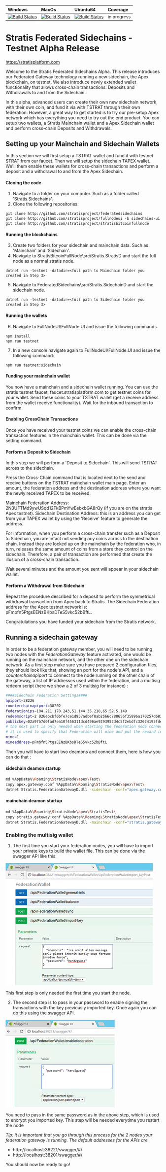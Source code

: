 | Windows | MacOs | Ubuntu64 | Coverage
| :---- | :------ | :---- | :---- |
| [![Build Status](https://stratisplatformuk.visualstudio.com/Enigma/_apis/build/status/FederatedSidechains-CI-win-hosted)](https://stratisplatformuk.visualstudio.com/Enigma/_build/latest?definitionId=11) | [![Build Status](https://stratisplatformuk.visualstudio.com/Enigma/_apis/build/status/FederatedSidechains-CI-macOs-hosted)](https://stratisplatformuk.visualstudio.com/Enigma/_build/latest?definitionId=12) | [![Build Status](https://stratisplatformuk.visualstudio.com/Enigma/_apis/build/status/FederatedSidechains-CI-ubuntu-hosted)](https://stratisplatformuk.visualstudio.com/Enigma/_build/latest?definitionId=14) | in progress

Stratis Federated Sidechains - Testnet Alpha Release
============================
https://stratisplatform.com

Welcome to the Stratis Federated Sidechains Alpha.  This release introduces our Federated Gateway technology running a new sidechain, the Apex blockchain, on testnet. We also introduce newly extended wallet functionality that allows cross-chain transactions: Deposits and Withdrawals to and from the Sidechain.

In this alpha, advanced users can create their own new sidechain network, with their own coin, and fund it via with TSTRAT through their own federation. However, a great way to get started is to try our pre-setup Apex network which has everything you need to try out the end product.  You can setup two wallets, a Stratis Mainchain wallet and a Apex Sidechain wallet and perform cross-chain Deposits and Withdrawals.

## Setting up your Mainchain and Sidechain Wallets

In this section we will first setup a TSTRAT wallet and fund it with testnet STRAT from our faucet.  Then we will setup the sidechain TAPEX wallet.  We'll them enable these wallets for cross-chain transactions and perform a deposit and a withdrawal to and from the Apex Sidechain.

#### Cloning the code

1. Navigate to a folder on your computer. Such as a folder called 'Stratis.Sidechains'.
2. Clone the following repositories:

```
git clone http://github.com/stratisproject/federatedsidechains
git clone http://github.com/stratisproject/fullnodeui -b sidechains-ui
git clone http://github.com/stratisproject/stratisbitcoinfullnode
```

#### Running the blockchains

3. Create two folders for your sidechain and mainchain data.  Such as 'Mainchain' and 'Sidechain'.
4. Navigate to StratisBitcoinFullNode\src\Stratis.StratisD and start the full node as a normal stratis node.

```
dotnet run -testnet -datadir=<full path to Mainchain folder you created in Step 3>
```
5. Navigate to FederatedSidechains\src\Stratis.SidechainD and start the sidechain node.

```
dotnet run -testnet -datadir=<full path to Sidechain folder you created in Step 3>
```

#### Running the wallets

6. Navigate to FullNodeUI\FullNode.UI and issue the following commands.

```
npm install
npm run testnet
```

7. In a new console navigate again to FullNodeUI\FullNode.UI and issue the following command:

```
npm run testnet:sidechain
```

#### Funding your mainchain wallet

You now have a mainchain and a sidechain wallet running.  You can use the stratis testnet faucet, faucet.stratisplatform.com to get testnet coins for your wallet.  Send these coins to your TSTRAT wallet (get a receive address from the wallet receive functionality). Wait for the inbound transaction to confirm.

#### Enabling CrossChain Transactions

Once you have received your testnet coins we can enable the cross-chain transaction features in the mainchain wallet.  This can be done via the setting command.

#### Perform a Deposit to Sidechain

In this step we will perform a 'Deposit to Sidechain'.  This will send TSTRAT across to the sidechain.

Press the Cross-Chain command that is located next to the send and receive buttons on the TSTRAT mainchain wallet main page. Enter an amount, the federation address and the destination address where you want the newly received TAPEX to be received.

Mainchain Federation Address: 2N3UFTMd9ywUSqd12FkBPmYwEebxbGA8rQy  (if you are on the stratis Apex testnet).
Sidechain Destination Address: this is an address you can get from your TAPEX wallet by using the 'Receive' feature to generate the address.

For information, when you perform a cross-chain transfer such as a Deposit to Sidechain, you are infact not sending any coins across to the destination chain. Instead they are locked up on the mainchain by the federation who, in turn, releases the same amount of coins from a store they control on the sidechain. Therefore, a pair of transaction are performed that create the illusion of a cross-chain transaction.

Wait several minutes and the amount you sent will appear in your sidechain wallet.

#### Perform a Withdrawal from Sidechain

Repeat the procedure described for a deposit to perform the symmetrical withdrawal transaction from Apex back to Stratis.  The Sidechain Federation address for the Apex testnet network is: pFmbfn5PtgsEENzBKbsDTeS5vkc52bBftL. 

Congratulations you have funded your sidechain from the Stratis network.


## Running a sidechain gateway

In order to be a federation gateway member, you will need to be running two nodes with the _FederationGateway_ feature activated, one would be running on the mainchain network, and the other one on the sidechain network.
As a first step make sure you have prepared 2 configuration files, they should look like that, showing an port for the node's API, and a _counterchainapiport_ to connect to the node running on the other chain of the gateway, a list of IP addresses used within the federation, and a multisig redeem script (here we show a 2 of 3 multisig for instance) :

```sh
####Sidechain Federation Settings####
apiport=38226
counterchainapiport=38202
federationips=104.211.178.243,51.144.35.218,65.52.5.149
redeemscript=2 026ebcbf6bfe7ce1d957adbef8ab2b66c788656f35896a170257d6838bda70b95c 02a97b7d0fad7ea10f456311dcd496ae9293952d4c5f2ebdfc32624195fde14687 02e9d3cd0c2fa501957149ff9d21150f3901e6ece0e3fe3007f2372720c84e3ee1 3 OP_CHECKMULTISIG
publickey=02a97b7d0fad7ea10f456311dcd496ae9293952d4c5f2ebdfc32624195fde14687
# the next part is only needed when starting the federation node connected to the ApexNetwork
# it is used to specify that Federation will mine and put the reward in its Multisig wallet
mine=1
mineaddress=pFmbfn5PtgsEENzBKbsDTeS5vkc52bBftL
```

Then you will have to start two deamons and connect them, here is how you can do that :

#### sidechain deamon startup 
```sh
md %AppData%\Roaming\StratisNode\apex\Test\
copy apex.gateway.conf %AppData%\Roaming\StratisNode\apex\Test\
dotnet Stratis.FederationGatewayD.dll -sidechain -conf="apex.gateway.conf"
```
#### mainchain deamon startup 
```sh
md %AppData%\Roaming\StratisNode\apex\StratisTest\
copy stratis.gateway.conf %AppData%\Roaming\StratisNode\apex\StratisTest\
dotnet Stratis.FederationGatewayD.dll -mainchain -conf="stratis.gateway.conf"
```

### Enabling the multisig wallet

1) The first time you start your federation nodes, you will have to import your private keys to build the wallet file.
This can be done via the swagger API like this:

![ScreenShot](assets/import-key-small.png)

This first step is only needed the first time you start the node. 

2) The second step is to pass in your password to enable signing the transactions with the key previously imported key.
Once again you can do this using the swagger API.

![ScreenShot](assets/enable-federation-small.png)

You need to pass in the same password as in the above step, which is used to encrypt you imported key.
This step will be needed everytime you restart the node

_Tip: it is important that you go through this process for the 2 nodes your federation gateway is running. The default addresses for the APIs are_
* http://localhost:38221/swagger/#/
* http://localhost:38201/swagger/#/

You should now be ready to go!
